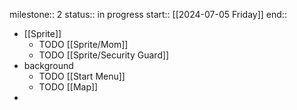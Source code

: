 milestone:: 2
status:: in progress
start:: [[2024-07-05 Friday]] 
end::

- [[Sprite]]
	- TODO [[Sprite/Mom]]
	- TODO [[Sprite/Security Guard]]
- background
	- TODO [[Start Menu]]
	- TODO [[Map]]
-
